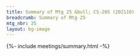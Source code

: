 ```yaml
---
title: Summary of Mtg 25 &bull; CS-205 (202110)
breadcrumb: Summary of Mtg 25
mtg_nbr: 25
layout: bg-image
---
```



{%- include meetings/summary.html -%}
